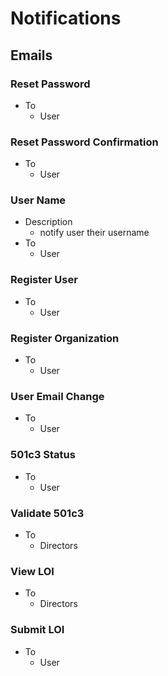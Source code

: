 # Notifications

## Emails

### Reset Password
  - To
    - User
### Reset Password Confirmation
  - To
    - User
### User Name
  - Description
    - notify user their username
  - To
    - User
### Register User
  - To
    - User
### Register Organization
  - To
    - User
### User Email Change
  - To
    - User
### 501c3 Status
  - To
    - User
### Validate 501c3
  - To
    - Directors
### View LOI
  - To
    - Directors
### Submit LOI
  - To
    - User